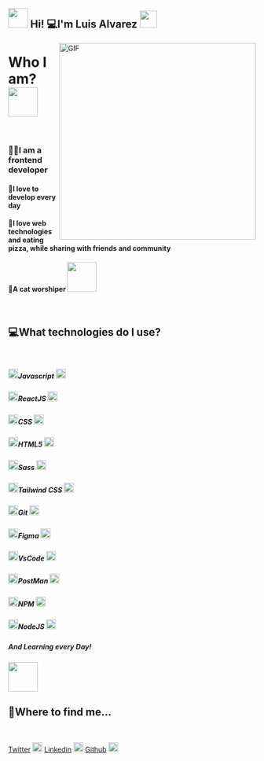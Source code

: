 
<h2> <img src="https://media.giphy.com/media/ObNTw8Uzwy6KQ/giphy.gif" width="40px"> Hi! 💻I'm Luis Alvarez <img src="https://media.giphy.com/media/fFEFxS3DE5VIY/giphy.gif" width="35px"></h2>

<img align="right" alt="GIF" src="https://media3.giphy.com/media/Q7SKqn3G97xpmfSOvG/giphy.gif?cid=ecf05e47gyjga4hbh8a62dwyu0epfv84eq5irr2dgctcz2fv&rid=giphy.gif" width="400" height="400" />

<div>
	<h1>Who I am? <img src="https://media.giphy.com/media/cXRew6iGi0cLZSl76j/giphy.gif" width="60" height="60" /> </h1>
	<br/>
	<h3> 👨‍💻I am a frontend developer</h3>
	<h4>💙I love to develop every day </h4>
	<h4>📌I love web technologies and eating pizza, while sharing with friends and community</h4>
	<h4>💛A cat worshiper <img src="https://media.giphy.com/media/cKc0u9hyvZEOjD8V08/giphy.gif" width="60" height="60" /> </h4>
	<br/>
</div>



<div> 
	<h2> 💻What technologies do I use? </h2>
	<br/>
	<h5><img src="https://media.giphy.com/media/jTrWERCjKADD6zIv2m/giphy.gif" width="20" height="20" />Javascript <img src="https://unpkg.com/simple-icons@3.4.1/icons/javascript.svg" width="20" height="20" alt="javascript" /> </h5>
	<h5><img src="https://media.giphy.com/media/jTrWERCjKADD6zIv2m/giphy.gif" width="20" height="20" />ReactJS <img src="https://unpkg.com/simple-icons@3.4.1/icons/react.svg" width="20" height="20" /></h5>
	<h5><img src="https://media.giphy.com/media/jTrWERCjKADD6zIv2m/giphy.gif" width="20" height="20" />CSS <img src="https://unpkg.com/simple-icons@3.4.1/icons/css3.svg" width="20" height="20" /></h5>
	<h5><img src="https://media.giphy.com/media/jTrWERCjKADD6zIv2m/giphy.gif" width="20" height="20" />HTML5 <img src="https://unpkg.com/simple-icons@3.4.1/icons/html5.svg" width="20" height="20" /></h5>
	<h5><img src="https://media.giphy.com/media/jTrWERCjKADD6zIv2m/giphy.gif" width="20" height="20" />Sass <img src="https://unpkg.com/simple-icons@3.4.1/icons/sass.svg" width="20" height="20" /> </h5>
	<h5><img src="https://media.giphy.com/media/jTrWERCjKADD6zIv2m/giphy.gif" width="20" height="20" />Tailwind CSS <img src="https://unpkg.com/simple-icons@3.4.1/icons/tailwindcss.svg" width="20" height="20" /> </h5>
	<h5><img src="https://media.giphy.com/media/jTrWERCjKADD6zIv2m/giphy.gif" width="20" height="20" />Git <img src="https://unpkg.com/simple-icons@3.4.1/icons/git.svg" width="20" height="20" /> </h5>
	<h5><img src="https://media.giphy.com/media/jTrWERCjKADD6zIv2m/giphy.gif" width="20" height="20" />Figma <img src="https://unpkg.com/simple-icons@3.4.1/icons/figma.svg" width="20" height="20" /> </h5>
	<h5><img src="https://media.giphy.com/media/jTrWERCjKADD6zIv2m/giphy.gif" width="20" height="20" />VsCode <img src="https://unpkg.com/simple-icons@3.4.1/icons/visualstudio.svg" width="20" height="20" /> </h5>
	<h5><img src="https://media.giphy.com/media/jTrWERCjKADD6zIv2m/giphy.gif" width="20" height="20" />PostMan <img src="https://unpkg.com/simple-icons@3.4.1/icons/postman.svg" width="20" height="20" /> </h5>
	<h5><img src="https://media.giphy.com/media/jTrWERCjKADD6zIv2m/giphy.gif" width="20" height="20" />NPM <img src="https://unpkg.com/simple-icons@3.4.1/icons/npm.svg" width="20" height="20" /> </h5>
	<h5><img src="https://media.giphy.com/media/jTrWERCjKADD6zIv2m/giphy.gif" width="20" height="20" />NodeJS <img src="https://unpkg.com/simple-icons@3.4.1/icons/node-dot-js.svg" width="20" height="20" /> </h5>
	<h5>And Learning every Day! </h5>
	<img src="https://media.giphy.com/media/H7f5ZGjvKXBaLbBigO/giphy.gif" width="60" height="60" /> 
</div>

<div>
	<h2> 💼Where to find me... </h2>
	<br />
</div>

[Twitter](https://twitter.com/lolesuncrak) <img src="https://unpkg.com/simple-icons@3.4.1/icons/twitter.svg" width="20" height="20" />
[Linkedin](https://www.linkedin.com/in/luis-fernando-alvarez/) <img src="https://unpkg.com/simple-icons@3.4.1/icons/linkedin.svg" width="20" height="20" />
[Github](https://github.com/mrLuisFer) <img src="https://unpkg.com/simple-icons@3.4.1/icons/github.svg" width="20" height="20" />
